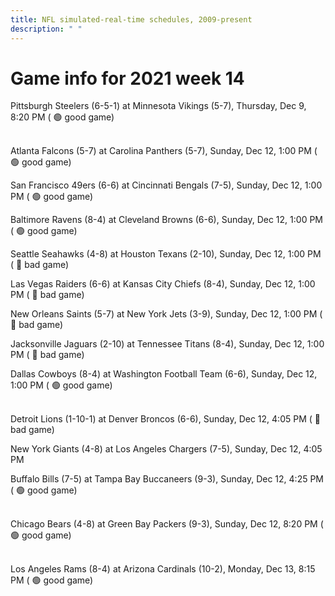 ```yaml
---
title: NFL simulated-real-time schedules, 2009-present
description: " "
---
```


# Game info for 2021 week 14

Pittsburgh Steelers (6-5-1) at Minnesota Vikings (5-7), Thursday, Dec 9, 8:20 PM (	:green_circle: good game)

<br/>Atlanta Falcons (5-7) at Carolina Panthers (5-7), Sunday, Dec 12, 1:00 PM (	:green_circle: good game)

San Francisco 49ers (6-6) at Cincinnati Bengals (7-5), Sunday, Dec 12, 1:00 PM (	:green_circle: good game)

Baltimore Ravens (8-4) at Cleveland Browns (6-6), Sunday, Dec 12, 1:00 PM (	:green_circle: good game)

Seattle Seahawks (4-8) at Houston Texans (2-10), Sunday, Dec 12, 1:00 PM (	:red_circle: bad game)

Las Vegas Raiders (6-6) at Kansas City Chiefs (8-4), Sunday, Dec 12, 1:00 PM (	:red_circle: bad game)

New Orleans Saints (5-7) at New York Jets (3-9), Sunday, Dec 12, 1:00 PM (	:red_circle: bad game)

Jacksonville Jaguars (2-10) at Tennessee Titans (8-4), Sunday, Dec 12, 1:00 PM (	:red_circle: bad game)

Dallas Cowboys (8-4) at Washington Football Team (6-6), Sunday, Dec 12, 1:00 PM (	:green_circle: good game)

<br/>Detroit Lions (1-10-1) at Denver Broncos (6-6), Sunday, Dec 12, 4:05 PM (	:red_circle: bad game)

New York Giants (4-8) at Los Angeles Chargers (7-5), Sunday, Dec 12, 4:05 PM

Buffalo Bills (7-5) at Tampa Bay Buccaneers (9-3), Sunday, Dec 12, 4:25 PM (	:green_circle: good game)

<br/>Chicago Bears (4-8) at Green Bay Packers (9-3), Sunday, Dec 12, 8:20 PM (	:green_circle: good game)

<br/>Los Angeles Rams (8-4) at Arizona Cardinals (10-2), Monday, Dec 13, 8:15 PM (	:green_circle: good game)

